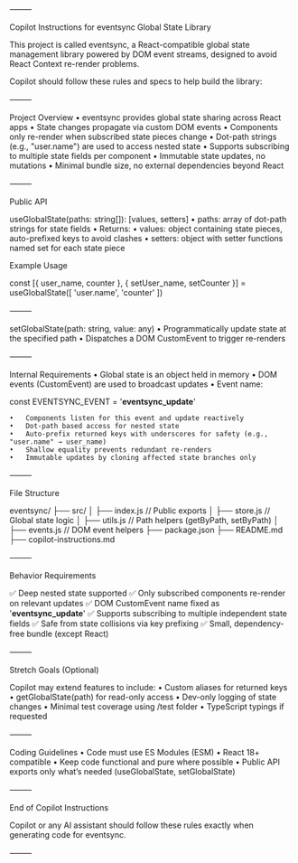 <!-- Use this file to provide workspace-specific custom instructions to Copilot. For more details, visit https://code.visualstudio.com/docs/copilot/copilot-customization#_use-a-githubcopilotinstructionsmd-file -->

⸻

Copilot Instructions for eventsync Global State Library

This project is called eventsync, a React-compatible global state management library powered by DOM event streams, designed to avoid React Context re-render problems.

Copilot should follow these rules and specs to help build the library:

⸻

Project Overview
	•	eventsync provides global state sharing across React apps
	•	State changes propagate via custom DOM events
	•	Components only re-render when subscribed state pieces change
	•	Dot-path strings (e.g., "user.name") are used to access nested state
	•	Supports subscribing to multiple state fields per component
	•	Immutable state updates, no mutations
	•	Minimal bundle size, no external dependencies beyond React

⸻

Public API

useGlobalState(paths: string[]): [values, setters]
	•	paths: array of dot-path strings for state fields
	•	Returns:
	•	values: object containing state pieces, auto-prefixed keys to avoid clashes
	•	setters: object with setter functions named set<Key> for each state piece

Example Usage

const [{ user_name, counter }, { setUser_name, setCounter }] = useGlobalState([
  'user.name',
  'counter'
])


⸻

setGlobalState(path: string, value: any)
	•	Programmatically update state at the specified path
	•	Dispatches a DOM CustomEvent to trigger re-renders

⸻

Internal Requirements
	•	Global state is an object held in memory
	•	DOM events (CustomEvent) are used to broadcast updates
	•	Event name:

const EVENTSYNC_EVENT = '__eventsync_update__'


	•	Components listen for this event and update reactively
	•	Dot-path based access for nested state
	•	Auto-prefix returned keys with underscores for safety (e.g., "user.name" → user_name)
	•	Shallow equality prevents redundant re-renders
	•	Immutable updates by cloning affected state branches only

⸻

File Structure

eventsync/
├── src/
│   ├── index.js         // Public exports
│   ├── store.js         // Global state logic
│   ├── utils.js         // Path helpers (getByPath, setByPath)
│   ├── events.js        // DOM event helpers
├── package.json
├── README.md
├── copilot-instructions.md


⸻

Behavior Requirements

✅ Deep nested state supported
✅ Only subscribed components re-render on relevant updates
✅ DOM CustomEvent name fixed as '__eventsync_update__'
✅ Supports subscribing to multiple independent state fields
✅ Safe from state collisions via key prefixing
✅ Small, dependency-free bundle (except React)

⸻

Stretch Goals (Optional)

Copilot may extend features to include:
	•	Custom aliases for returned keys
	•	getGlobalState(path) for read-only access
	•	Dev-only logging of state changes
	•	Minimal test coverage using /test folder
	•	TypeScript typings if requested

⸻

Coding Guidelines
	•	Code must use ES Modules (ESM)
	•	React 18+ compatible
	•	Keep code functional and pure where possible
	•	Public API exports only what’s needed (useGlobalState, setGlobalState)

⸻

End of Copilot Instructions

Copilot or any AI assistant should follow these rules exactly when generating code for eventsync.

⸻

